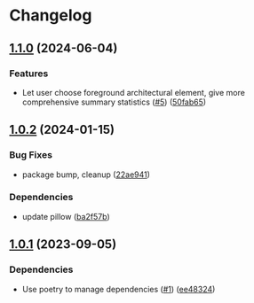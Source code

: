 # Changelog

## [1.1.0](https://github.com/equinor/channest/compare/v1.0.2...v1.1.0) (2024-06-04)


### Features

* Let user choose foreground architectural element, give more comprehensive summary statistics ([#5](https://github.com/equinor/channest/issues/5)) ([50fab65](https://github.com/equinor/channest/commit/50fab6561b6c3a30a978b1d3580a336ad33db267))

## [1.0.2](https://github.com/equinor/channest/compare/v1.0.1...v1.0.2) (2024-01-15)


### Bug Fixes

* package bump, cleanup ([22ae941](https://github.com/equinor/channest/commit/22ae9415ec59417251b563b80501c0b16dbbfdd1))


### Dependencies

* update pillow ([ba2f57b](https://github.com/equinor/channest/commit/ba2f57b02a0ff1ec8688ea3ad5a31ef7cd0f6d41))

## [1.0.1](https://github.com/equinor/channest/compare/v1.0.0...v1.0.1) (2023-09-05)


### Dependencies

* Use poetry to manage dependencies ([#1](https://github.com/equinor/channest/issues/1)) ([ee48324](https://github.com/equinor/channest/commit/ee48324ac1958177ea1fa73d19ad8fb644a853d1))
